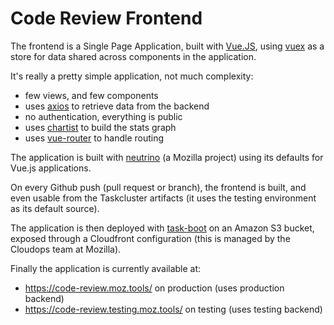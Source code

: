 # Code Review Frontend

The frontend is a Single Page Application, built with [Vue.JS](https://vuejs.org), using [vuex](https://vuex.vuejs.org/) as a store for data shared across components in the application.

It's really a pretty simple application, not much complexity:

- few views, and few components
- uses [axios](https://github.com/axios/axios) to retrieve data from the backend
- no authentication, everything is public
- uses [chartist](https://gionkunz.github.io/chartist-js/) to build the stats graph
- uses [vue-router](https://router.vuejs.org/) to handle routing

The application is built with [neutrino](https://neutrinojs.org/) (a Mozilla project) using its defaults for Vue.js applications.

On every Github push (pull request or branch), the frontend is built, and even usable from the Taskcluster artifacts (it uses the testing environment as its default source).

The application is then deployed with [task-boot](https://github.com/mozilla/task-boot/) on an Amazon S3 bucket, exposed through a Cloudfront configuration (this is managed by the Cloudops team at Mozilla).

Finally the application is currently available at:

- https://code-review.moz.tools/ on production (uses production backend)
- https://code-review.testing.moz.tools/ on testing (uses testing backend)
